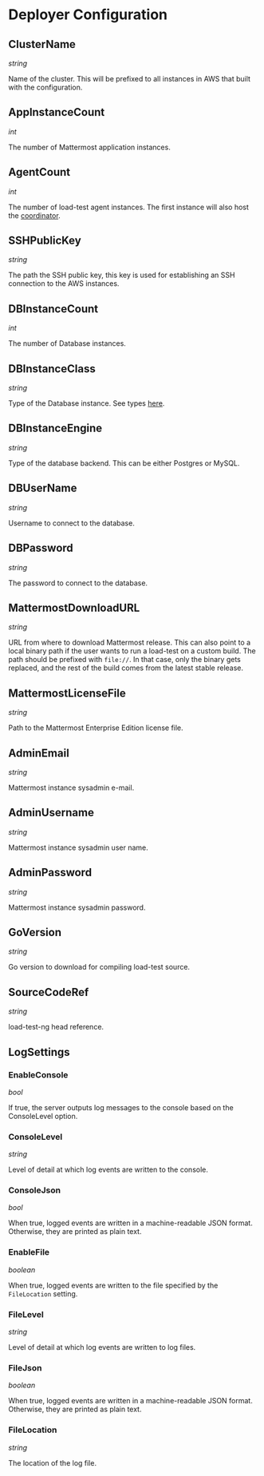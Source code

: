 # Deployer Configuration

## ClusterName

*string*

Name of the cluster. This will be prefixed to all instances in AWS that built with the configuration.

## AppInstanceCount

*int*

The number of Mattermost application instances.

## AgentCount

*int*

The number of load-test agent instances. The first instance will also host the [coordinator](coordinator.md).

## SSHPublicKey

*string*

The path the SSH public key, this key is used for establishing an SSH connection to the AWS instances.

## DBInstanceCount

*int*

The number of Database instances.

## DBInstanceClass

*string*

Type of the Database instance. See types [here](https://aws.amazon.com/rds/instance-types/).

## DBInstanceEngine

*string*

Type of the database backend. This can be either Postgres or MySQL.

## DBUserName

*string*

Username to connect to the database.

## DBPassword

*string*

The password to connect to the database.

## MattermostDownloadURL

*string*

URL from where to download Mattermost release. This can also point to a local binary path if the user wants to run a load-test on a custom build. The path should be prefixed with `file://`. In that case, only the binary gets replaced, and the rest of the build comes from the latest stable release.

## MattermostLicenseFile

*string*

Path to the Mattermost Enterprise Edition license file.

## AdminEmail

*string*

Mattermost instance sysadmin e-mail.

## AdminUsername

*string*

Mattermost instance sysadmin user name.

## AdminPassword

*string*

Mattermost instance sysadmin password.

## GoVersion

*string*

Go version to download for compiling load-test source.

## SourceCodeRef

*string*

load-test-ng head reference.

## LogSettings

### EnableConsole

*bool*

If true, the server outputs log messages to the console based on the ConsoleLevel option.

### ConsoleLevel

*string*

Level of detail at which log events are written to the console.

### ConsoleJson

*bool*

When true, logged events are written in a machine-readable JSON format. Otherwise, they are printed as plain text.

### EnableFile

*boolean*

When true, logged events are written to the file specified by the `FileLocation` setting.

### FileLevel

*string*

Level of detail at which log events are written to log files.

### FileJson

*boolean*

When true, logged events are written in a machine-readable JSON format. Otherwise, they are printed as plain text.

### FileLocation

*string*

The location of the log file.
